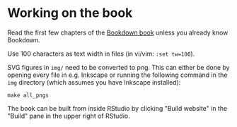 # Working on the book

Read the first few chapters of the [Bookdown book](https://bookdown.org) unless you already know
Bookdown.

Use 100 characters as text width in files (in vi/vim: `:set tw=100`).

SVG figures in `img/` need to be converted to png. This can either be done by opening every file in
e.g. Inkscape or running the following command in the `img` directory (which assumes you have
Inkscape installed):

```
make all_pngs
```

The book can be built from inside RStudio by clicking "Build website" in the "Build" pane in the
upper right of RStudio.
